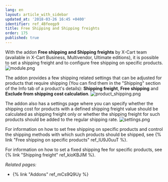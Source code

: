 ```yaml
---
lang: en
layout: article_with_sidebar
updated_at: '2018-03-26 16:45 +0400'
identifier: ref_4Bfeegp9
title: Free Shipping and Shipping freights
order: 175
published: true
---
```

With the addon **Free shipping and Shipping freights** by X-Cart team (available in X-Cart Business, Multivendor, Ultimate editions), it is possible to set a shipping freight and to configure free shipping on specific products. 
   ![module.png]({{site.baseurl}}/attachments/ref_IU9J0uuT/module.png)
   
The addon provides a few shipping related settings that can be adjusted for products that require shipping (You can find them in the "Shipping" section of the Info tab of a product's details): **Shipping freight**,  **Free shipping** and **Exclude from shipping cost calculation**.
  ![product_shipping.png]({{site.baseurl}}/attachments/ref_IU9J0uuT/product_shipping.png)

The addon also has a settings page where you can specify whether the shipping cost for products with a defined shipping freight value should be calculated as shipping freight only or whether the shipping freight for such products should be added to the regular shipping rate.
   ![settings.png]({{site.baseurl}}/attachments/ref_IU9J0uuT/settings.png)

For information on how to set free shipping on specific products and control the shipping methods with which such products should be shipped, see {% link "Free shipping on specific products" ref_IU9J0uuT %}.

For information on how to set a fixed shipping fee for specific products, see {% link "Shipping freight" ref_kioKBJIM %}.


_Related pages:_

   * {% link "Addons" ref_mCs9Q9Uy %}
